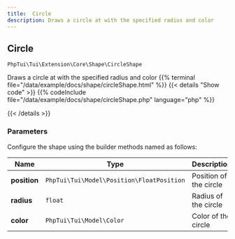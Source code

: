 ```yaml
---
title:  Circle 
description: Draws a circle at with the specified radius and color
---
```

##  Circle 

`PhpTui\Tui\Extension\Core\Shape\CircleShape`

Draws a circle at with the specified radius and color
{{% terminal file="/data/example/docs/shape/circleShape.html" %}}
{{< details "Show code"  >}}
{{% codeInclude file="/data/example/docs/shape/circleShape.php" language="php" %}}

{{< /details >}}
### Parameters

Configure the shape using the builder methods named as follows:

| Name | Type | Description |
| --- | --- | --- |
| **position** | `PhpTui\Tui\Model\Position\FloatPosition` | Position of the circle |
| **radius** | `float` | Radius of the circle |
| **color** | `PhpTui\Tui\Model\Color` | Color of the circle |